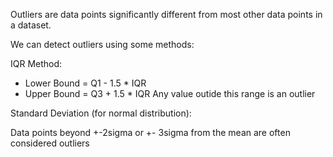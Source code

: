 Outliers are data points significantly different from most other data points in a dataset.


We can detect outliers using some methods:

IQR Method:

- Lower Bound = Q1 - 1.5 * IQR
- Upper Bound = Q3 + 1.5 * IQR
Any value outide this range is an outlier

Standard Deviation (for normal distribution):

Data points beyond +-2sigma or +- 3sigma from the mean are often considered outliers

